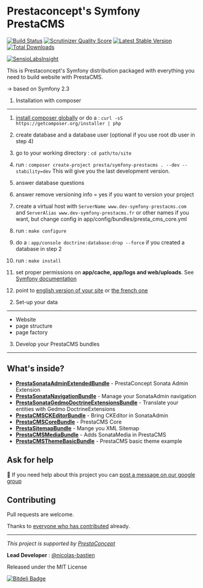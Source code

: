 Prestaconcept's Symfony PrestaCMS
===================================

[![Build Status](https://secure.travis-ci.org/prestaconcept/symfony-prestacms.png?branch=master)](http://travis-ci.org/prestaconcept/symfony-prestacms)
[![Scrutinizer Quality Score](https://scrutinizer-ci.com/g/prestaconcept/symfony-prestacms/badges/quality-score.png?s=56ad73060b1c1834854c6142d4e9bfcb3c46b13d)](https://scrutinizer-ci.com/g/prestaconcept/symfony-prestacms/)
[![Latest Stable Version](https://poser.pugx.org/presta/symfony-prestacms/v/stable.png)](https://packagist.org/packages/presta/symfony-prestacms)
[![Total Downloads](https://poser.pugx.org/presta/symfony-prestacms/downloads.png)](https://packagist.org/packages/presta/symfony-prestacms)

[![SensioLabsInsight](https://insight.sensiolabs.com/projects/47af6af1-4d02-4155-8c14-11e7d5620523/big.png)](https://insight.sensiolabs.com/projects/47af6af1-4d02-4155-8c14-11e7d5620523)

This is Prestaconcept's Symfony distribution packaged with everything you need to build website with PrestaCMS.

-> based on Symfony 2.3


1) Installation with composer
-----------------------------

  1.   [install composer globally](http://getcomposer.org/doc/00-intro.md#globally) 
or do a : `curl -sS https://getcomposer.org/installer | php`

  2.   create database and a database user (optional if you use root db user in step 4)

  3.   go to your working directory : `cd path/to/site`

  4.   run : `composer create-project presta/symfony-prestacms . --dev --stability=dev`
This will give you the last development version.

  5.   answer database questions

  6.   answer remove versioning info = yes if you want to version your project

  7.   create a virtual host with 
`ServerName www.dev-symfony-prestacms.com` and 
`ServerAlias www.dev-symfony-prestacms.fr`
or other names if you want, but change config in app/config/bundles/presta_cms_core.yml

  8.   run : `make configure`

  9.   do a : `app/console doctrine:database:drop --force` if you created a database in step 2

  10.  run : `make install`

  11.  set proper permissions on **app/cache, app/logs and web/uploads**. 
See [Symfony documentation](http://symfony.com/doc/current/book/installation.html#configuration-and-setup)

  11.  point to [english version of your site](http://www.dev-symfony-prestacms.com/app_dev.php) 
or [the french one](http://www.dev-symfony-prestacms.fr/app_dev.php)


2) Set-up your data
-------------------

  * Website
  * page structure
  * page factory


3) Develop your PrestaCMS bundles
---------------------------------




What's inside?
---------------

  * [**PrestaSonataAdminExtendedBundle**][1] - PrestaConcept Sonata Admin Extension
  * [**PrestaSonataNavigationBundle**][1] - Manage your SonataAdmin navigation
  * [**PrestaSonataGedmoDoctrineExtensionsBundle**][3] - Translate your entities with Gedmo DoctrineExtensions
  * [**PrestaCMSCKEditorBundle**][4] - Bring CKEditor in SonataAdmin
  * [**PrestaCMSCoreBundle**][5] - PrestaCMS Core
  * [**PrestaSitemapBundle**][6] - Mange you XML Sitemap
  * [**PrestaCMSMediaBundle**][7] - Adds SonataMedia in PrestaCMS
  * [**PrestaCMSThemeBasicBundle**][8] - PrestaCMS basic theme example



## Ask for help ##

:speech_balloon: If you need help about this project you can [post a message on our google group][3]

## Contributing

Pull requests are welcome.


Thanks to
[everyone who has contributed](https://github.com/prestaconcept/symfony-prestacms/graphs/contributors) already.

---

*This project is supported by [PrestaConcept](http://www.prestaconcept.net)*

**Lead Developer** : [@nicolas-bastien](https://github.com/nicolas-bastien)

Released under the MIT License


[1]: https://github.com/prestaconcept/PrestaSonataAdminExtendedBundle
[2]: https://github.com/prestaconcept/PrestaSonataNavigationBundle
[3]: https://github.com/prestaconcept/PrestaSonataGedmoDoctrineExtensionsBundle
[4]: https://github.com/prestaconcept/PrestaCMSCoreBundle
[5]: https://github.com/prestaconcept/PrestaCMSCKEditorBundle
[6]: https://github.com/prestaconcept/PrestaSitemapBundle
[7]: https://github.com/prestaconcept/PrestaCMSMediaBundle
[8]: https://github.com/prestaconcept/PrestaCMSThemeBasicBundle


[![Bitdeli Badge](https://d2weczhvl823v0.cloudfront.net/prestaconcept/symfony-prestacms/trend.png)](https://bitdeli.com/free "Bitdeli Badge")

